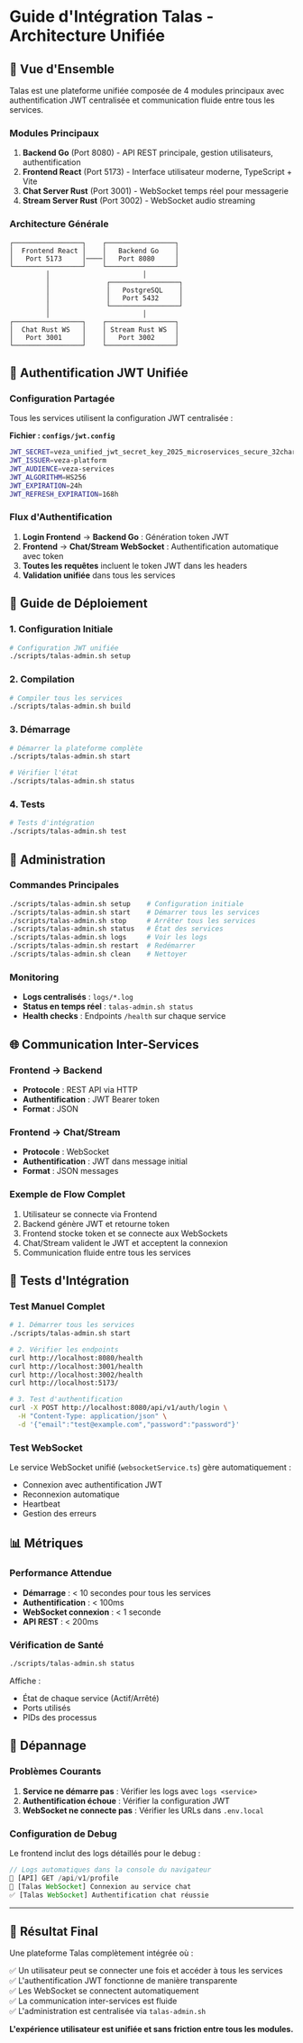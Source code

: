 # Guide d'Intégration Talas - Architecture Unifiée

## 🎯 Vue d'Ensemble

Talas est une plateforme unifiée composée de 4 modules principaux avec authentification JWT centralisée et communication fluide entre tous les services.

### Modules Principaux

1. **Backend Go** (Port 8080) - API REST principale, gestion utilisateurs, authentification
2. **Frontend React** (Port 5173) - Interface utilisateur moderne, TypeScript + Vite
3. **Chat Server Rust** (Port 3001) - WebSocket temps réel pour messagerie
4. **Stream Server Rust** (Port 3002) - WebSocket audio streaming

### Architecture Générale

```
┌─────────────────┐    ┌─────────────────┐
│  Frontend React │    │   Backend Go    │
│   Port 5173     │────│   Port 8080     │
└─────────────────┘    └─────────────────┘
         │                       │
         │              ┌─────────────────┐
         │              │   PostgreSQL    │
         │              │   Port 5432     │
         │              └─────────────────┘
         │                       │
┌─────────────────┐    ┌─────────────────┐
│  Chat Rust WS   │    │ Stream Rust WS  │
│   Port 3001     │    │   Port 3002     │
└─────────────────┘    └─────────────────┘
```

## 🔐 Authentification JWT Unifiée

### Configuration Partagée

Tous les services utilisent la configuration JWT centralisée :

**Fichier : `configs/jwt.config`**
```bash
JWT_SECRET=veza_unified_jwt_secret_key_2025_microservices_secure_32chars_minimum
JWT_ISSUER=veza-platform
JWT_AUDIENCE=veza-services
JWT_ALGORITHM=HS256
JWT_EXPIRATION=24h
JWT_REFRESH_EXPIRATION=168h
```

### Flux d'Authentification

1. **Login Frontend** → **Backend Go** : Génération token JWT
2. **Frontend** → **Chat/Stream WebSocket** : Authentification automatique avec token
3. **Toutes les requêtes** incluent le token JWT dans les headers
4. **Validation unifiée** dans tous les services

## 🚀 Guide de Déploiement

### 1. Configuration Initiale

```bash
# Configuration JWT unifiée
./scripts/talas-admin.sh setup
```

### 2. Compilation

```bash
# Compiler tous les services
./scripts/talas-admin.sh build
```

### 3. Démarrage

```bash
# Démarrer la plateforme complète
./scripts/talas-admin.sh start

# Vérifier l'état
./scripts/talas-admin.sh status
```

### 4. Tests

```bash
# Tests d'intégration
./scripts/talas-admin.sh test
```

## 🔧 Administration

### Commandes Principales

```bash
./scripts/talas-admin.sh setup    # Configuration initiale
./scripts/talas-admin.sh start    # Démarrer tous les services
./scripts/talas-admin.sh stop     # Arrêter tous les services
./scripts/talas-admin.sh status   # État des services
./scripts/talas-admin.sh logs     # Voir les logs
./scripts/talas-admin.sh restart  # Redémarrer
./scripts/talas-admin.sh clean    # Nettoyer
```

### Monitoring

- **Logs centralisés** : `logs/*.log`
- **Status en temps réel** : `talas-admin.sh status`
- **Health checks** : Endpoints `/health` sur chaque service

## 🌐 Communication Inter-Services

### Frontend → Backend
- **Protocole** : REST API via HTTP
- **Authentification** : JWT Bearer token
- **Format** : JSON

### Frontend → Chat/Stream
- **Protocole** : WebSocket
- **Authentification** : JWT dans message initial
- **Format** : JSON messages

### Exemple de Flow Complet

1. Utilisateur se connecte via Frontend
2. Backend génère JWT et retourne token
3. Frontend stocke token et se connecte aux WebSockets
4. Chat/Stream valident le JWT et acceptent la connexion
5. Communication fluide entre tous les services

## 🧪 Tests d'Intégration

### Test Manuel Complet

```bash
# 1. Démarrer tous les services
./scripts/talas-admin.sh start

# 2. Vérifier les endpoints
curl http://localhost:8080/health
curl http://localhost:3001/health
curl http://localhost:3002/health
curl http://localhost:5173/

# 3. Test d'authentification
curl -X POST http://localhost:8080/api/v1/auth/login \
  -H "Content-Type: application/json" \
  -d '{"email":"test@example.com","password":"password"}'
```

### Test WebSocket

Le service WebSocket unifié (`websocketService.ts`) gère automatiquement :
- Connexion avec authentification JWT
- Reconnexion automatique
- Heartbeat
- Gestion des erreurs

## 📊 Métriques

### Performance Attendue

- **Démarrage** : < 10 secondes pour tous les services
- **Authentification** : < 100ms
- **WebSocket connexion** : < 1 seconde
- **API REST** : < 200ms

### Vérification de Santé

```bash
./scripts/talas-admin.sh status
```

Affiche :
- État de chaque service (Actif/Arrêté)
- Ports utilisés
- PIDs des processus

## 🚨 Dépannage

### Problèmes Courants

1. **Service ne démarre pas** : Vérifier les logs avec `logs <service>`
2. **Authentification échoue** : Vérifier la configuration JWT
3. **WebSocket ne connecte pas** : Vérifier les URLs dans `.env.local`

### Configuration de Debug

Le frontend inclut des logs détaillés pour le debug :
```typescript
// Logs automatiques dans la console du navigateur
🔵 [API] GET /api/v1/profile
🔌 [Talas WebSocket] Connexion au service chat
✅ [Talas WebSocket] Authentification chat réussie
```

---

## 🎉 Résultat Final

Une plateforme Talas complètement intégrée où :

✅ Un utilisateur peut se connecter une fois et accéder à tous les services  
✅ L'authentification JWT fonctionne de manière transparente  
✅ Les WebSocket se connectent automatiquement  
✅ La communication inter-services est fluide  
✅ L'administration est centralisée via `talas-admin.sh`  

**L'expérience utilisateur est unifiée et sans friction entre tous les modules.**
